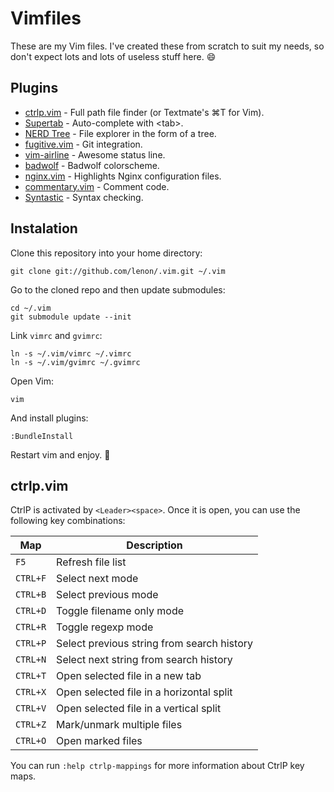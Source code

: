 # Vimfiles

These are my Vim files. I've created these from scratch to suit my needs, so
don't expect lots and lots of useless stuff here. :smile:

## Plugins

 * [ctrlp.vim][1] - Full path file finder (or Textmate's ⌘T for Vim).
 * [Supertab][2] - Auto-complete with \<tab\>.
 * [NERD Tree][3] - File explorer in the form of a tree.
 * [fugitive.vim][4] - Git integration.
 * [vim-airline][5] - Awesome status line.
 * [badwolf][6] - Badwolf colorscheme.
 * [nginx.vim][7] - Highlights Nginx configuration files.
 * [commentary.vim][8] - Comment code.
 * [Syntastic][9] - Syntax checking.

## Instalation

Clone this repository into your home directory:

    git clone git://github.com/lenon/.vim.git ~/.vim

Go to the cloned repo and then update submodules:

    cd ~/.vim
    git submodule update --init

Link `vimrc` and `gvimrc`:

    ln -s ~/.vim/vimrc ~/.vimrc
    ln -s ~/.vim/gvimrc ~/.gvimrc

Open Vim:

    vim

And install plugins:

    :BundleInstall

Restart vim and enjoy. :beer:

## ctrlp.vim

CtrlP is activated by `<Leader><space>`. Once it is open, you can use the
following key combinations:

| Map      | Description                                |
| -------- | ------------------------------------------ |
| `F5`     | Refresh file list                          |
| `CTRL+F` | Select next mode                           |
| `CTRL+B` | Select previous mode                       |
| `CTRL+D` | Toggle filename only mode                  |
| `CTRL+R` | Toggle regexp mode                         |
| `CTRL+P` | Select previous string from search history |
| `CTRL+N` | Select next string from search history     |
| `CTRL+T` | Open selected file in a new tab            |
| `CTRL+X` | Open selected file in a horizontal split   |
| `CTRL+V` | Open selected file in a vertical split     |
| `CTRL+Z` | Mark/unmark multiple files                 |
| `CTRL+O` | Open marked files                          |

You can run `:help ctrlp-mappings` for more information about CtrlP key maps.

[1]: https://github.com/kien/ctrlp.vim
[2]: https://github.com/ervandew/supertab
[3]: https://github.com/scrooloose/nerdtree
[4]: https://github.com/tpope/vim-fugitive
[5]: https://github.com/bling/vim-airline
[6]: https://github.com/sjl/badwolf
[7]: http://www.vim.org/scripts/script.php?script_id=1886
[8]: https://github.com/tpope/vim-commentary
[9]: https://github.com/scrooloose/syntastic
[10]: https://raw.github.com/chriskempson/base16-iterm2/master/base16-monokai.dark.itermcolors
[11]: https://github.com/chriskempson/base16-iterm2
